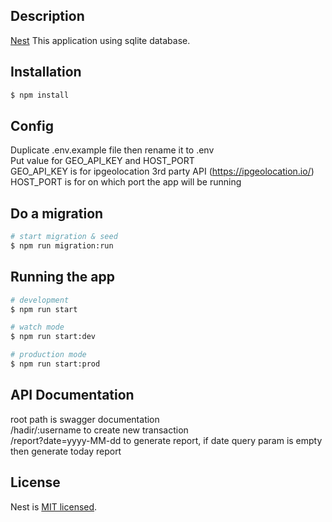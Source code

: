 ## Description

[Nest](https://github.com/nestjs/nest)
This application using sqlite database.

## Installation

```bash
$ npm install
```

## Config
Duplicate .env.example file then rename it to .env  \
Put value for GEO_API_KEY and HOST_PORT  \
GEO_API_KEY is for ipgeolocation 3rd party API (https://ipgeolocation.io/) \
HOST_PORT is for on which port the app will be running  


## Do a migration
```bash
# start migration & seed
$ npm run migration:run
```

## Running the app

```bash
# development
$ npm run start

# watch mode
$ npm run start:dev

# production mode
$ npm run start:prod
```

## API Documentation
root path is swagger documentation \
/hadir/:username to create new transaction \
/report?date=yyyy-MM-dd to generate report, if date query param is empty then generate today report

## License

Nest is [MIT licensed](LICENSE).
